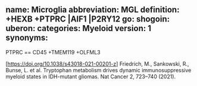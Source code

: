 name: Microglia
abbreviation: MGL
definition: +HEXB +PTPRC |AIF1 |P2RY12
go: 
shogoin: 
uberon: 
categories: Myeloid
version: 1 
synonyms:
---
PTPRC == CD45
+TMEM119
+OLFML3

[https://doi.org/10.1038/s43018-021-00201-z] Friedrich, M., Sankowski, R., Bunse, L. et al. Tryptophan metabolism drives dynamic immunosuppressive myeloid states in IDH-mutant gliomas. Nat Cancer 2, 723–740 (2021). 